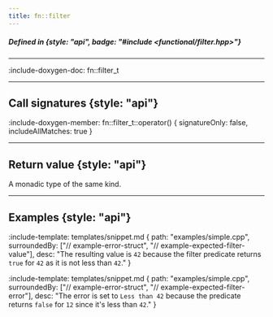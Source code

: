```yaml
---
title: fn::filter
---
```


##### Defined in {style: "api", badge: "#include <functional/filter.hpp>"}

---

:include-doxygen-doc: fn::filter_t

---

## Call signatures {style: "api"}
:include-doxygen-member: fn::filter_t::operator() { signatureOnly: false, includeAllMatches: true }

---

## Return value {style: "api"}
A monadic type of the same kind.

---

## Examples {style: "api"}

:include-template: templates/snippet.md {
    path:  "examples/simple.cpp", 
    surroundedBy: ["// example-error-struct", "// example-expected-filter-value"],
    desc:  "The resulting value is `42` because the filter predicate returns `true` for `42` as it is not less than `42`."
}

:include-template: templates/snippet.md {
    path:  "examples/simple.cpp", 
    surroundedBy: ["// example-error-struct", "// example-expected-filter-error"],
    desc:  "The error is set to `Less than 42` because the predicate returns `false` for `12` since it's less than `42`."
}

